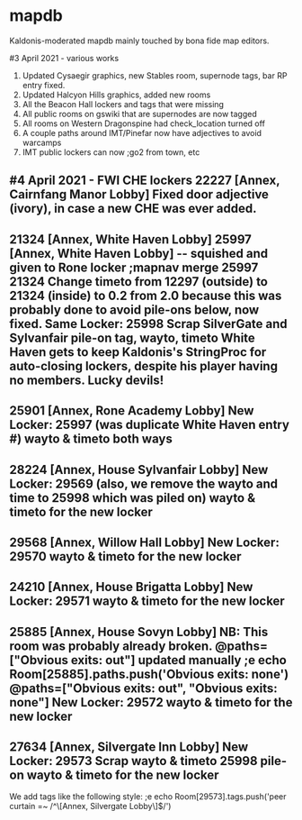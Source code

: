 # mapdb
Kaldonis-moderated mapdb mainly touched by bona fide map editors.

#3 April 2021 - various works
1) Updated Cysaegir graphics, new Stables room, supernode tags, bar RP entry fixed.
2) Updated Halcyon Hills graphics, added new rooms
3) All the Beacon Hall lockers and tags that were missing
4) All public rooms on gswiki that are supernodes are now tagged
5) All rooms on Western Dragonspine had check_location turned off
6) A couple paths around IMT/Pinefar now have adjectives to avoid warcamps
7) IMT public lockers can now ;go2 from town, etc

#4 April 2021 - FWI CHE lockers
22227 [Annex, Cairnfang Manor Lobby]
Fixed door adjective (ivory), in case a new CHE was ever added.
---
21324 [Annex, White Haven Lobby]
25997 [Annex, White Haven Lobby] -- squished and given to Rone locker
;mapnav merge 25997 21324
Change timeto from 12297 (outside) to 21324 (inside) to 0.2 from 2.0 because this was probably done to avoid pile-ons below, now fixed.
Same Locker: 25998
Scrap SilverGate and Sylvanfair pile-on tag, wayto, timeto
White Haven gets to keep Kaldonis's StringProc for auto-closing lockers, despite his player having no members.  Lucky devils!
---
25901 [Annex, Rone Academy Lobby]
New Locker: 25997 (was duplicate White Haven entry #)
wayto & timeto both ways
---
28224 [Annex, House Sylvanfair Lobby]
New Locker: 29569
(also, we remove the wayto and time to 25998 which was piled on)
wayto & timeto for the new locker
---
29568 [Annex, Willow Hall Lobby]
New Locker: 29570
wayto & timeto for the new locker
---
24210 [Annex, House Brigatta Lobby]
New Locker: 29571
wayto & timeto for the new locker
---
25885 [Annex, House Sovyn Lobby] 
NB: This room was probably already broken.
@paths=["Obvious exits: out"]
updated manually
;e echo Room[25885].paths.push('Obvious exits: none')
@paths=["Obvious exits: out", "Obvious exits: none"]
New Locker: 29572
wayto & timeto for the new locker
---
27634 [Annex, Silvergate Inn Lobby]
New Locker: 29573
Scrap wayto & timeto 25998 pile-on
wayto & timeto for the new locker
---
We add tags like the following style:
;e echo Room[29573].tags.push('peer curtain =~ /^\\[Annex, Silvergate Lobby\\]$/')



